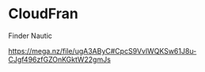 # CloudFran
Finder Nautic


https://mega.nz/file/ugA3AByC#CpcS9VvlWQKSw61J8u-CJgf496zfGZOnKGktW22gmJs
